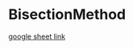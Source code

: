 # BisectionMethod
[google sheet link](https://docs.google.com/spreadsheets/d/1xQ2z-nQURzeL7Vf7GIMb_b8aU8Yg5qtpgMuBd5lVvns/edit?usp=sharing)
